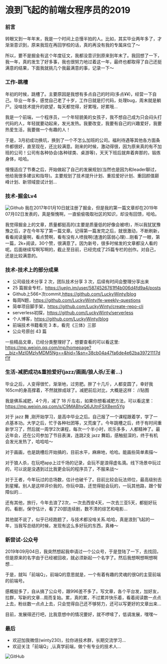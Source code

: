 # 浪到飞起的前端女程序员的2019

### 前言
转眼又到一年年末，我是一个时间上总慢半拍的人。比如，其实毕业两年多了，才渐渐意识到，原来我现在再回学校的话，真的再没有我的专属床位了～

所以，要不是掘金有这个年度征文，我都没意识到原来到年末了。我回想了一下，我一年，真的发生了好多事，我也很努力地过着这一年，最终也都取得了自己还挺满意的结果，下面我就挑几个我最满意的事，记录一下～

### 工作-跳槽
年初的时候，跳槽了。主要原因是我想有多点自己的时间(多点¥¥)，经营一下自己。毕业一年多，感觉自己老了十岁，工作日就是打代码，处理bug，周末就是躺尸。没啥技术提升的欲望，每天都觉得，好累哦，好累哦...

我是一个前端，一个程序员，一个年轻貌美的女孩子，我不想自己成为只会闷头打代码的人，年轻就要动起来，发光发热。我要改变，我要有自己的兴趣爱好，我要热爱生活，我要做一个有趣的人！

于是，3月初成功换坑，换到了一个不怎么加班的公司。福利待遇等其他各方面条件都很好，直至现在，还比较满意。刚来的时候，激动得很，因为原来真的有不加班的公司！公司有各种协会(各种球类、桌游等)，天天下班后就奔着奔那的，锻炼身体，哈哈。

慢慢适应了节奏之后，开始做起了自己的发展规划(当然也是因为和leader聊过，他给我很多建议和指导)。主要规划了技术提升计划、重拾爱好计划、重回颜值巅峰计划、新领域尝试计划...

### 技术-掘金Lv4
![Github](https://raw.githubusercontent.com/LuckyWinty/blog/master/images/gzh/1577011118347.jpg)
我在2017年01月10日就注册了掘金，但是我的第一篇文章却在2019年07月02日发表的，真是惭愧啊，一直偷偷吸取社区的知识，却没有回馈，哈哈。

我觉得掘金上的文章，质量都挺高的(主要是质量低的好像会被喷)，所以我犹犹豫豫之后，才在今年写了第一篇文章。记得第一篇发完之后，就很激动，不断刷新，看看阅读量啊，看点赞啊，看有没有人喷我啊(渣渣的孱弱心理)...刚看了一眼，第一篇，2k+阅读，30个赞，很满意了。因为新号，很多时候发的文章都没人看的呢。后面继续写啊写啊的，截止至目前，已经完成了25篇专栏的创作。对自己，还是比较满意的。

### 技术-技术上的部分成果
+ 公司级技术分享 2 次，团队技术分享 3 次，后续有时间会整理分享出来
+ 25 篇掘金专栏，https://juejin.im/user/5874526761ff4b006d4fd9a4/posts
+ Github上566+次commit,https://github.com/LuckyWinty/blog
+ 每周N题，https://github.com/LuckyWinty/fe-weekly-questions
+ 简单项目脚手架，https://github.com/LuckyWinty/create-repo-cli
+ serverless初探，https://github.com/LuckyWinty/serverless
+ 个人博客，https://github.com/LuckyWinty/blog
+ 前端技术书籍看完 3 本，看完《三体》三部
+ 公众号原创 43 篇

一些精品文章，已经分类整理好了，想要查看的可以看这里: https://mp.weixin.qq.com/mp/homepage?__biz=MzI0MzIyMDM5Ng==&hid=1&sn=38cb04a47fa6de4e62ba39721117df1f

### 生活-减肥成功&重拾爱好(jazz/画画/狼人杀/王者...)
毕业之后，人变得很忙，渐渐地，过劳肥。胖了十几斤，人都变圆了，幸好我165cm的身高撑着，不然就胖成球了。减肥前后对比，大概是这样：
//贴图

我是佛系减肥，4个月，减了 18 斤左右，如果你想看减肥方法，可以看这里：https://mp.weixin.qq.com/s/C9MABhvQ6JUtnFSXBem5Yg

对于 jazz 舞 ,刚开始学习，是高中毕业之后。自己报了一个课程跟着学，学了一点基本功。大学之后，忙于各种社团等，又荒废了。今年跳槽之后，终于有时间重新学习了，然后就一周学2次课程，每次一个半小时，欢乐多多，人都精神了。最近年会，还在公司参加了节目表演，连跳2支 jazz 舞蹈，感触挺深的，终于有机会发光发热了，哈哈哈～

对于画画，也是跳槽后开始搞的，目前水平，麻麻地，哈哈。能画些简单素描～

对于狼人杀，在玩吧app上过千场的记录，会玩不是浪得虚名滴。线下场景中玩过的，可以说是没遇到过比我更会玩的程序员了，不服来战～

对于王者，今年玩过的总场数，估计也破千了。目前比较会玩法师位，最高级别去到星耀。别人是这样评价我的，你玩中路，还觉得挺会玩的，一玩其他路，跟个智障似的...

还有其他，旅行，今年去浪了2次，一次去西安4天，一次去三亚5天，都挺好玩的。看剧，保守估计，看了20部连续剧，数不清的综艺和电影...

其他就不说了，似乎已经跑题了，与技术都没啥关系.哈哈，真是浪到飞起的一年，当我写总结的时候，发现有这么多好玩的东西，真棒～

### 新尝试-公众号
2019年09月04日，我突然想起我申请过一个公众号，于是登陆了一下，去找回，但是原来的名字由于已经被回收，就必须新起一个名字了。然后我想啊想啊想啊想...

于是，就叫「前端Q」，前端Q的意思就是，一个有着有趣的灵魂的很Q的主营前端的前端号。

感概挺多了，自从搞了公众号，跟996差不多了。写文章，各个平台发，加好友，拉群，写新的文章...周而复始。累，真的累，不过累并快乐着，看着阅读数一点点上去，粉丝数一点点上去，只会觉得自己还不够努力，还可以写更好的文章出来...

目前，发展得还行吧，比我意想中的情况要好，就不啰嗦了，低调发展，嘿嘿～
### 最后
+ 欢迎加我微信(winty230)，拉你进技术群，长期交流学习...
+ 欢迎关注「前端Q」,认真学前端，做个有专业的技术人...

![GitHub](https://raw.githubusercontent.com/LuckyWinty/blog/master/images/qrcode/%E4%BA%8C%E7%BB%B4%E7%A0%81%E7%BE%8E%E5%8C%96%202.png)